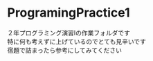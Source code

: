 # ProgramingPractice1
２年プログラミング演習Iの作業フォルダです<br>
特に何も考えずに上げているのでとても見辛いです<br>
宿題で詰まったら参考にしてみてください<br>
